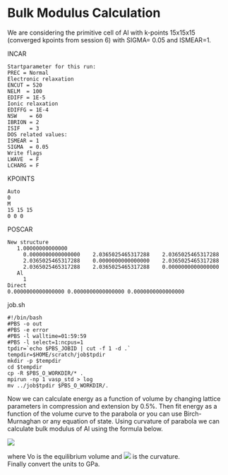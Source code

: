 # Bulk Modulus Calculation

We are considering the primitive cell of Al with k-points 15x15x15 (converged kpoints from session 6) with SIGMA= 0.05 and ISMEAR=1.

INCAR
```
Startparameter for this run:
PREC = Normal
Electronic relaxation
ENCUT = 520
NELM  = 100
EDIFF = 1E-5
Ionic relaxation
EDIFFG = 1E-4
NSW    = 60
IBRION = 2
ISIF   = 3
DOS related values:
ISMEAR = 1
SIGMA  = 0.05
Write flags
LWAVE  = F
LCHARG = F
```

KPOINTS
```
Auto
0
M
15 15 15
0 0 0
```

POSCAR
```
New structure
   1.00000000000000
     0.0000000000000000    2.0365025465317288    2.0365025465317288
     2.0365025465317288    0.0000000000000000    2.0365025465317288
     2.0365025465317288    2.0365025465317288    0.0000000000000000
   Al
     1
Direct
0.0000000000000000 0.0000000000000000 0.0000000000000000
```

job.sh
```
#!/bin/bash
#PBS -o out
#PBS -e error
#PBS -l walltime=01:59:59
#PBS -l select=1:ncpus=1
tpdir=`echo $PBS_JOBID | cut -f 1 -d .`
tempdir=$HOME/scratch/job$tpdir
mkdir -p $tempdir
cd $tempdir
cp -R $PBS_O_WORKDIR/* .
mpirun -np 1 vasp_std > log
mv ../job$tpdir $PBS_O_WORKDIR/.
```

Now we can calculate energy as a function of volume by changing lattice parameters in compression and extension by 0.5%. Then fit energy as a function of the volume curve to the parabola or you can use Birch-Murnaghan or any equation of state. Using curvature of parabola we can calculate bulk modulus of Al using the formula below.

<img src="https://render.githubusercontent.com/render/math?math=B=V_o \frac{d^2E}{dV^2} ">

where Vo is the equilibrium volume and <img src="https://render.githubusercontent.com/render/math?math=\frac{d^2E}{dV^2} "> is the curvature. <br>
Finally convert the units to GPa.
